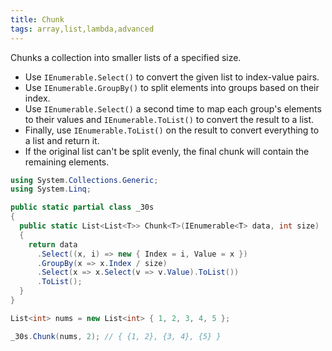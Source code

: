```yaml
---
title: Chunk
tags: array,list,lambda,advanced
---
```


Chunks a collection into smaller lists of a specified size.

- Use `IEnumerable.Select()` to convert the given list to index-value pairs.
- Use `IEnumerable.GroupBy()` to split elements into groups based on their index.
- Use `IEnumerable.Select()` a second time to map each group's elements to their values and `IEnumerable.ToList()` to convert the result to a list.
- Finally, use `IEnumerable.ToList()` on the result to convert everything to a list and return it.
- If the original list can't be split evenly, the final chunk will contain the remaining elements.

```csharp
using System.Collections.Generic;
using System.Linq;

public static partial class _30s 
{
  public static List<List<T>> Chunk<T>(IEnumerable<T> data, int size)
  {
    return data
      .Select((x, i) => new { Index = i, Value = x })
      .GroupBy(x => x.Index / size)
      .Select(x => x.Select(v => v.Value).ToList())
      .ToList();
  }
}
```

```csharp
List<int> nums = new List<int> { 1, 2, 3, 4, 5 };

_30s.Chunk(nums, 2); // { {1, 2}, {3, 4}, {5} }
```
